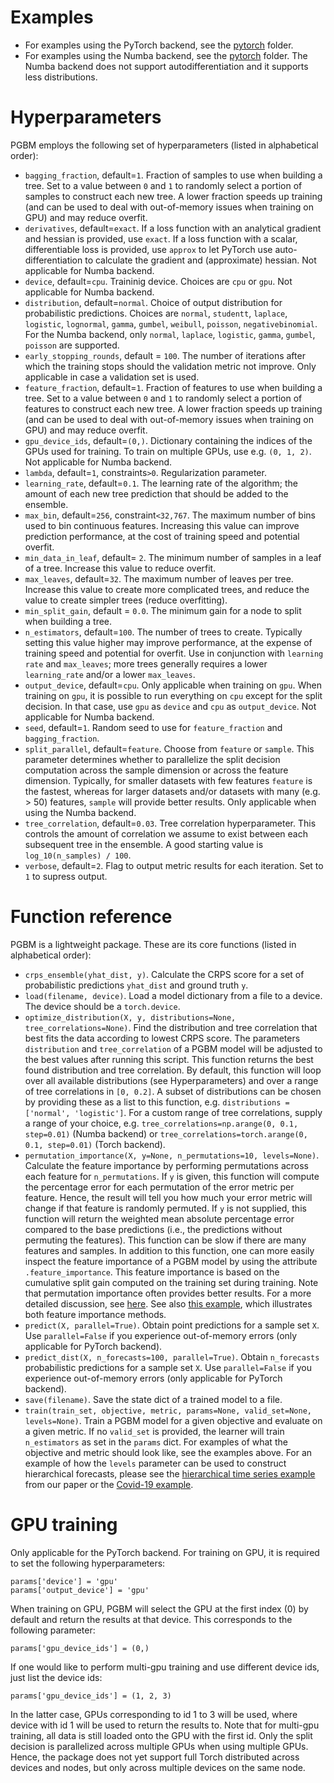 # Examples #

* For examples using the PyTorch backend, see the [pytorch](https://github.com/elephaint/pgbm/blob/main/examples/pytorch/) folder.
* For examples using the Numba backend, see the [pytorch](https://github.com/elephaint/pgbm/blob/main/examples/pytorch/) folder. The Numba backend does not support autodifferentiation and it supports less distributions.

# Hyperparameters #
PGBM employs the following set of hyperparameters (listed in alphabetical order):
* `bagging_fraction`, default=`1`. Fraction of samples to use when building a tree. Set to a value between `0` and `1` to randomly select a portion of samples to construct each new tree. A lower fraction speeds up training (and can be used to deal with out-of-memory issues when training on GPU) and may reduce overfit.
* `derivatives`, default=`exact`. If a loss function with an analytical gradient and hessian is provided, use `exact`. If a loss function with a scalar, differentiable loss is provided, use `approx` to let PyTorch use auto-differentiation to calculate the gradient and (approximate) hessian. Not applicable for Numba backend.
* `device`, default=`cpu`. Traininig device. Choices are `cpu` or `gpu`. Not applicable for Numba backend.
* `distribution`, default=`normal`. Choice of output distribution for probabilistic predictions. Choices are `normal`, `studentt`, `laplace`, `logistic`, `lognormal`, `gamma`, `gumbel`, `weibull`, `poisson`, `negativebinomial`. For the Numba backend, only `normal`, `laplace`, `logistic`, `gamma`, `gumbel`, `poisson` are supported.
* `early_stopping_rounds`, default = `100`. The number of iterations after which the training stops should the validation metric not improve. Only applicable in case a validation set is used.
* `feature_fraction`, default=`1`. Fraction of features to use when building a tree. Set to a value between `0` and `1` to randomly select a portion of features to construct each new tree. A lower fraction speeds up training (and can be used to deal with out-of-memory issues when training on GPU) and may reduce overfit.
* `gpu_device_ids`, default=`(0,)`. Dictionary containing the indices of the GPUs used for training. To train on multiple GPUs, use e.g. `(0, 1, 2)`. Not applicable for Numba backend.
* `lambda`, default=`1`, constraints`>0`. Regularization parameter. 
* `learning_rate`, default=`0.1`. The learning rate of the algorithm; the amount of each new tree prediction that should be added to the ensemble.
* `max_bin`, default=`256`, constraint`<32,767`. The maximum number of bins used to bin continuous features. Increasing this value can improve prediction performance, at the cost of training speed and potential overfit. 
* `min_data_in_leaf`, default= `2`. The minimum number of samples in a leaf of a tree. Increase this value to reduce overfit.
* `max_leaves`, default=`32`. The maximum number of leaves per tree. Increase this value to create more complicated trees, and reduce the value to create simpler trees (reduce overfitting).
* `min_split_gain`, default = `0.0`. The minimum gain for a node to split when building a tree.
* `n_estimators`, default=`100`. The number of trees to create. Typically setting this value higher may improve performance, at the expense of training speed and potential for overfit. Use in conjunction with `learning rate` and `max_leaves`; more trees generally requires a lower `learning_rate` and/or a lower `max_leaves`.
* `output_device`, default=`cpu`. Only applicable when training on `gpu`. When training on `gpu`, it is possible to run everything on `cpu` except for the split decision. In that case, use `gpu` as `device` and `cpu` as `output_device`. Not applicable for Numba backend.
* `seed`, default=`1`. Random seed to use for `feature_fraction` and `bagging_fraction`.
* `split_parallel`, default=`feature`. Choose from `feature` or `sample`. This parameter determines whether to parallelize the split decision computation across the sample dimension or across the feature dimension. Typically, for smaller datasets with few features `feature` is the fastest, whereas for larger datasets and/or datasets with many (e.g. > 50) features, `sample` will provide better results. Only applicable when using the Numba backend.
* `tree_correlation`, default=`0.03`. Tree correlation hyperparameter. This controls the amount of correlation we assume to exist between each subsequent tree in the ensemble. A good starting value is `log_10(n_samples) / 100`.
* `verbose`, default=`2`. Flag to output metric results for each iteration. Set to `1` to supress output.

# Function reference #
PGBM is a lightweight package. These are its core functions (listed in alphabetical order):
* `crps_ensemble(yhat_dist, y)`. Calculate the CRPS score for a set of probabilistic predictions `yhat_dist` and ground truth `y`.
* `load(filename, device)`. Load a model dictionary from a file to a device. The device should be a `torch.device`. 
* `optimize_distribution(X, y, distributions=None, tree_correlations=None)`. Find the distribution and tree correlation that best fits the data according to lowest CRPS score. The parameters `distribution` and `tree_correlation` of a PGBM model will be adjusted to the best values after running this script. This function returns the best found distribution and tree correlation. By default, this function will loop over all available distributions (see Hyperparameters) and over a range of tree correlations in `[0, 0.2]`. A subset of distributions can be chosen by providing these as a list to this function, e.g. `distributions = ['normal', 'logistic']`. For a custom range of tree correlations, supply a range of your choice, e.g. `tree_correlations=np.arange(0, 0.1, step=0.01)` (Numba backend) or `tree_correlations=torch.arange(0, 0.1, step=0.01)` (Torch backend).
* `permutation_importance(X, y=None, n_permutations=10, levels=None)`. Calculate the feature importance by performing permutations across each feature for `n_permutations`. If `y` is given, this function will compute the percentage error for each permutation of the error metric per feature. Hence, the result will tell you how much your error metric will change if that feature is randomly permuted. If `y` is not supplied, this function will return the weighted mean absolute percentage error compared to the base predictions (i.e., the predictions without permuting the features). This function can be slow if there are many features and samples. In addition to this function, one can more easily inspect the feature importance of a PGBM model by using the attribute `.feature_importance`. This feature importance is based on the cumulative split gain computed on the training set during training. Note that permutation importance often provides better results. For a more detailed discussion, see [here](https://scikit-learn.org/stable/auto_examples/inspection/plot_permutation_importance.html#sphx-glr-auto-examples-inspection-plot-permutation-importance-py). See also [this example](https://github.com/elephaint/pgbm/blob/main/examples/example09_bostonhousing_featimportance.py), which illustrates both feature importance methods.
* `predict(X, parallel=True)`. Obtain point predictions for a sample set `X`. Use `parallel=False` if you experience out-of-memory errors (only applicable for PyTorch backend).
* `predict_dist(X, n_forecasts=100, parallel=True)`. Obtain `n_forecasts` probabilistic predictions for a sample set `X`. Use `parallel=False` if you experience out-of-memory errors (only applicable for PyTorch backend).
* `save(filename)`. Save the state dict of a trained model to a file.
* `train(train_set, objective, metric, params=None, valid_set=None, levels=None)`. Train a PGBM model for a given objective and evaluate on a given metric. If no `valid_set` is provided, the learner will train `n_estimators` as set in the `params` dict. For examples of what the objective and metric should look like, see the examples above. For an example of how the `levels` parameter can be used to construct hierarchical forecasts, please see the [hierarchical time series example](https://github.com/elephaint/pgbm/tree/main/paper/experiments/02_hierarchical_time_series) from our paper or the [Covid-19 example](https://github.com/elephaint/pgbm/blob/main/examples/example10_covidhospitaladmissions.py).

# GPU training #
Only applicable for the PyTorch backend. For training on GPU, it is required to set the following hyperparameters:
```
params['device'] = 'gpu'
params['output_device'] = 'gpu'
```
When training on GPU, PGBM will select the GPU at the first index (0) by default and return the results at that device. This corresponds to the following parameter:
```
params['gpu_device_ids'] = (0,)
```
If one would like to perform multi-gpu training and use different device ids, just list the device ids:
```
params['gpu_device_ids'] = (1, 2, 3)
```
In the latter case, GPUs corresponding to id 1 to 3 will be used, where device with id 1 will be used to return the results to. Note that for multi-gpu training, all data is still loaded onto the GPU with the first id. Only the split decision is parallelized across multiple GPUs when using multiple GPUs. Hence, the package does not yet support full Torch distributed across devices and nodes, but only across multiple devices on the same node.